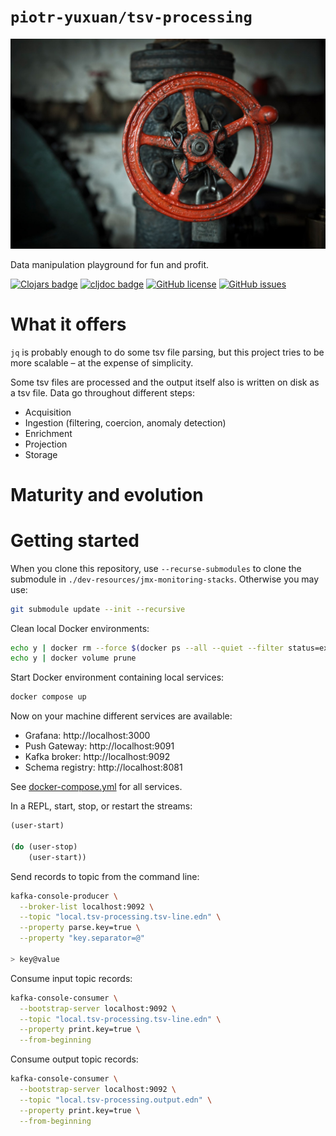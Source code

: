 # `piotr-yuxuan/tsv-processing`

![](./doc/social-media-preview.jpg)

Data manipulation playground for fun and profit.

[![Clojars badge](https://img.shields.io/clojars/v/com.github.piotr-yuxuan/tsv-processing.svg)](https://clojars.org/com.github.piotr-yuxuan/tsv-processing)
[![cljdoc badge](https://cljdoc.org/badge/com.github.piotr-yuxuan/tsv-processing)](https://cljdoc.org/d/com.github.piotr-yuxuan/tsv-processing/CURRENT)
[![GitHub license](https://img.shields.io/github/license/piotr-yuxuan/tsv-processing)](https://github.com/piotr-yuxuan/tsv-processing/blob/main/LICENSE)
[![GitHub issues](https://img.shields.io/github/issues/piotr-yuxuan/tsv-processing)](https://github.com/piotr-yuxuan/tsv-processing/issues)

# What it offers

`jq` is probably enough to do some tsv file parsing, but this project
tries to be more scalable – at the expense of simplicity.

Some tsv files are processed and the output itself also is written on
disk as a tsv file. Data go throughout different steps:

- Acquisition
- Ingestion (filtering, coercion, anomaly detection)
- Enrichment
- Projection
- Storage

# Maturity and evolution

# Getting started

When you clone this repository, use `--recurse-submodules` to clone
the submodule in `./dev-resources/jmx-monitoring-stacks`. Otherwise
you may use:

``` zsh
git submodule update --init --recursive
```

Clean local Docker environments:

``` zsh
echo y | docker rm --force $(docker ps --all --quiet --filter status=exited)
echo y | docker volume prune
```

Start Docker environment containing local services:

``` zsh
docker compose up
```

Now on your machine different services are available:

- Grafana: http://localhost:3000
- Push Gateway: http://localhost:9091
- Kafka broker: http://localhost:9092
- Schema registry: http://localhost:8081

See [docker-compose.yml](./docker-compose.yml) for all services.

In a REPL, start, stop, or restart the streams:

``` clojure
(user-start)

(do (user-stop)
    (user-start))
```

Send records to topic from the command line:

``` zsh
kafka-console-producer \
  --broker-list localhost:9092 \
  --topic "local.tsv-processing.tsv-line.edn" \
  --property parse.key=true \
  --property "key.separator=@"

> key@value
```

Consume input topic records:

``` zsh
kafka-console-consumer \
  --bootstrap-server localhost:9092 \
  --topic "local.tsv-processing.tsv-line.edn" \
  --property print.key=true \
  --from-beginning
```

Consume output topic records:

``` zsh
kafka-console-consumer \
  --bootstrap-server localhost:9092 \
  --topic "local.tsv-processing.output.edn" \
  --property print.key=true \
  --from-beginning
```
